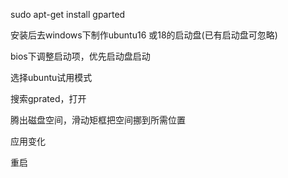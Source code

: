 sudo apt-get install gparted

安装后去windows下制作ubuntu16 或18的启动盘(已有启动盘可忽略)

bios下调整启动项，优先启动盘启动

选择ubuntu试用模式

搜索gprated，打开

腾出磁盘空间，滑动矩框把空间挪到所需位置

应用变化

重启